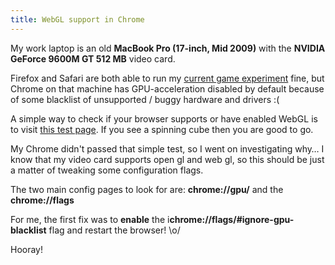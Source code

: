 ```yaml
---
title: WebGL support in Chrome
---
```


My work laptop is an old __MacBook Pro (17-inch, Mid 2009)__ 
with the __NVIDIA GeForce 9600M GT 512 MB__ video card.

Firefox and Safari are both able to run my [current game experiment][conveyor]
fine, but Chrome on that machine has GPU-acceleration disabled 
by default because of some blacklist of unsupported / buggy 
hardware and drivers :(

A simple way to check if your browser supports or have
enabled WebGL is to visit [this test page][webgltest].
If you see a spinning cube then you are good to go.

My Chrome didn't passed that simple test, so I went on investigating
why… I know that my video card supports open gl and web gl, so 
this should be just a matter of tweaking some configuration
flags.

The two main config pages to look for are: **chrome://gpu/**
and the **chrome://flags**

For me, the first fix was to **enable** the i**chrome://flags/#ignore-gpu-blacklist**
flag and restart the browser! \o/

Hooray!

[conveyor]: https://github.com/20kbudget/conveyor
[webgltest]: https://get.webgl.org/
[aboutgpu]: chrome://gpu/
[aboutflags]: chrome://flags/
[ignoreblacklist]: chrome://flags/#ignore-gpu-blacklist
